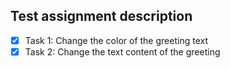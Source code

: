 ## Test assignment description

- [x] Task 1: Change the color of the greeting text
- [x] Task 2: Change the text content of the greeting
